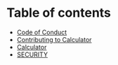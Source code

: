 # Table of contents

* [Code of Conduct](README.md)
* [Contributing to Calculator](CONTRIBUTING.md)
* [Calculator](<README (1).md>)
* [SECURITY](SECURITY.md)
